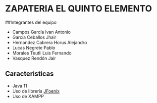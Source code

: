 # ZAPATERIA EL QUINTO ELEMENTO

##Integrantes del equipo

- Campos García Ivan Antonio
- García Ceballos Jhair
- Hernandez Cabrera Horus Alejandro
- Lucas Negrete Pablo
- Morales Teutli Luis Fernando
- Vasquez Rendón Jair

## Caracteristicas

- Java 11
- Uso de librería [JFoenix](http://jfoenix.com/ "JFoenix")
- Uso de XAMPP

